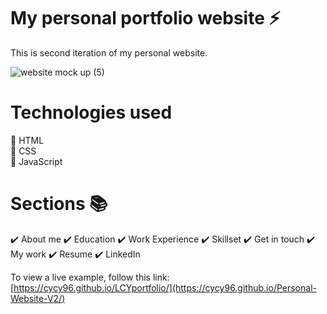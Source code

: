 # My personal portfolio website ⚡️

This is second iteration of my personal website.

![website mock up (5)](https://user-images.githubusercontent.com/127811480/234178151-9dcfb788-dfeb-487d-b956-c7c2a0b88be6.png)

# Technologies used
🔶 HTML <br> 🔶 CSS <br> 🔶 JavaScript 

# Sections 📚
✔️ About me
✔️ Education
✔️ Work Experience
✔️ Skillset
✔️ Get in touch
✔️ My work
✔️ Resume
✔️ LinkedIn

To view a live example, follow this link: [https://cycy96.github.io/LCYportfolio/](https://cycy96.github.io/Personal-Website-V2/)
